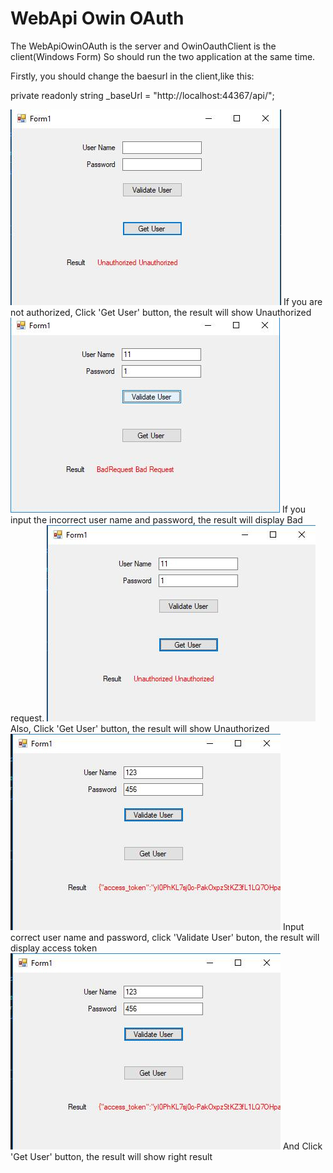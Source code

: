 # WebApi Owin OAuth
The WebApiOwinOAuth is the server and OwinOauthClient is the client(Windows Form)
So should run the two application at the same time.

Firstly, you should change the baesurl in the client,like this:

private readonly string _baseUrl = "http://localhost:44367/api/";

![image](https://github.com/liuyunlynn/WebApiOwinOAuth/blob/master/1.jpg)
If you are not authorized, Click 'Get User' button, the result will show Unauthorized
![image](https://github.com/liuyunlynn/WebApiOwinOAuth/blob/master/2.jpg)
If you input the incorrect user name and password, the result will display Bad request.
![image](https://github.com/liuyunlynn/WebApiOwinOAuth/blob/master/3.jpg)
Also,  Click 'Get User' button, the result will show Unauthorized
![image](https://github.com/liuyunlynn/WebApiOwinOAuth/blob/master/4.jpg)
Input correct user name and password, click 'Validate User' buton, the result will display access token
![image](https://github.com/liuyunlynn/WebApiOwinOAuth/blob/master/4.jpg)
And Click 'Get User' button, the result will show right result

